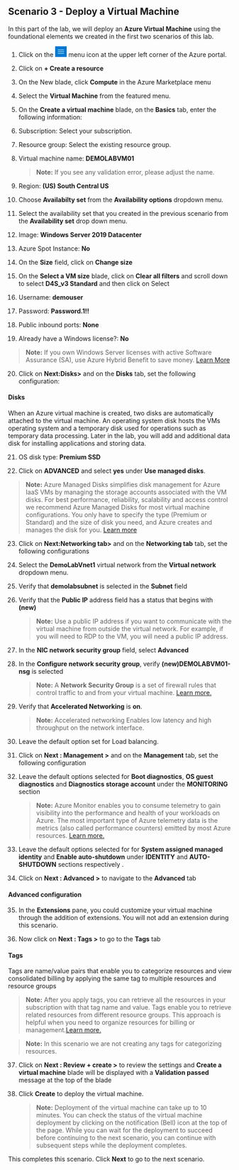﻿## **Scenario 3 - Deploy a Virtual Machine**
In this part of the lab, we will deploy an **Azure Virtual Machine** using the foundational elements we created in the first two scenarios of this lab.

 1. Click on the ![Azure Menu](images/Hamburger.jpg)  menu icon at the upper left corner of the Azure portal.
 
 2. Click on **+ Create a resource**
 3. On the New blade, click **Compute** in the Azure Marketplace menu
 4. Select the **Virtual Machine** from the featured menu.
 5. On the **Create a virtual machine** blade, on the **Basics** tab, enter the following information:
 6. Subscription: Select your subscription.
 7. Resource group: Select the existing resource group.
 8. Virtual machine name: **DEMOLABVM01**
     > **Note:** If you see any validation error, please adjust the name.
     
 9. Region: **(US) South Central US**
 
10. Choose **Availabilty set** from the **Availability options** dropdown menu.

11. Select the availability set that you created in the previous scenario from the **Availability set** drop down menu.

12. Image: **Windows Server 2019 Datacenter**

13. Azure Spot Instance: **No**

14. On the **Size** field, click on **Change size** 

15. On the **Select a VM size** blade, click on **Clear all filters** and scroll down to select **D4S_v3 Standard** and then click on  Select

16. Username: **demouser**

17. Password: **Password.1!!**

18. Public inbound ports: **None**

19. Already have a Windows license?: **No**

  > **Note:** If you own Windows Server licenses with active Software Assurance (SA), use Azure Hybrid Benefit to save money. [Learn More](https://azure.microsoft.com/en-us/pricing/hybrid-use-benefit/#services)
  
20. Click on **Next:Disks>** and on the **Disks** tab, set the following configuration:

 #### **Disks**
When an Azure virtual machine is created, two disks are automatically attached to the virtual machine.
An operating system disk hosts the VMs operating system and a temporary disk used for operations such as temporary data processing. Later in the lab, you will add and additional data disk for installing applications and storing data. 

21. OS disk type: **Premium SSD**

22. Click on **ADVANCED** and select **yes** under **Use managed disks**.

 > **Note:** Azure Managed Disks simplifies disk management for Azure IaaS VMs by managing the storage accounts associated with the VM disks. For best performance, reliability, scalability and access control we recommend Azure Managed Disks for most virtual machine configurations. You only have to specify the type (Premium or Standard) and the size of disk you need, and Azure creates and manages the disk for you. [Learn more](https://docs.microsoft.com/en-us/azure/storage/storage-managed-disks-overview)
 
23. Click on **Next:Networking tab>** and on the **Networking tab** tab, set the following configurations

24. Select the **DemoLabVnet1** virtual network from the **Virtual network** dropdown menu.

25. Verify that **demolabsubnet** is selected in the **Subnet** field

26. Verify that the **Public IP** address field has a status that begins with **(new)**

    > **Note:** Use a public IP address if you want to communicate with the virtual machine from outside the virtual network. For example, if you will need to RDP to the VM, you will need a public IP address. 

27. In the **NIC network security group** field, select **Advanced** 

28. In the **Configure network security group**, verify **(new)DEMOLABVM01-nsg** is selected

    > **Note:** A **Network Security Group** is a set of firewall rules that control traffic to and from your virtual machine. [Learn more.](https://docs.microsoft.com/en-us/azure/virtual-network/virtual-networks-nsg)

29. Verify that **Accelerated Networking** is **on**.

    > **Note:** Accelerated networking Enables low latency and high throughput on the network interface.
    
30. Leave the default option set for Load balancing.

31. Click on **Next : Management >**  and on the **Management** tab, set the following configuration

32. Leave the default options selected for **Boot diagnostics**, **OS guest diagnostics** and **Diagnostics storage account** under the **MONITORING** section

    > **Note:** Azure Monitor enables you to consume telemetry to gain visibility into the performance and health of your workloads on Azure. The most important type of Azure telemetry data is the metrics (also called performance counters) emitted by most Azure resources. [Learn more.](https://docs.microsoft.com/en-us/azure/monitoring-and-diagnostics/monitoring-overview-metrics)

33. Leave the default  options selected for for **System assigned managed identity** and **Enable auto-shutdown** under **IDENTITY** and **AUTO-SHUTDOWN** sections respectively .

34. Click on **Next : Advanced >** to navigate to the **Advanced** tab

#### **Advanced configuration**

35. In the **Extensions** pane, you could customize your virtual machine through the addition of extensions. You will not add an extension during this scenario.

36. Now click on **Next : Tags >** to go to the **Tags** tab

#### **Tags**

Tags are name/value pairs that enable you to categorize resources and view consolidated billing by applying the same tag to multiple resources and resource groups

   > **Note:**  After you apply tags, you can retrieve all the resources in your subscription with that tag name and value. Tags enable you to retrieve related resources from different resource groups. This approach is helpful when you need to organize resources for billing or management.[Learn more.](https://docs.microsoft.com/en-us/azure/azure-resource-manager/resource-group-using-tags)
    
   > **Note:** In this scenario we are not creating any tags for categorizing resources.

37. Click on **Next : Review + create >** to review the settings and **Create a virtual machine** blade will be displayed with a **Validation passed** message at the top of the blade

38. Click **Create** to deploy the virtual machine.

    > **Note:** Deployment of the virtual machine can take up to 10 minutes. You can check the status of the virtual machine deployment by clicking on the notification (Bell) icon at the top of the page. While you can wait for the deployment to succeed before continuing to the next scenario, you can continue with subsequent steps while the deployment completes. 

This completes this scenario. Click **Next** to go to the next scenario.
